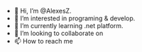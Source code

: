 - 👋 Hi, I’m @AlexesZ.
- 👀 I’m interested in programing & develop.
- 🌱 I’m currently learning .net platform.
- 💞️ I’m looking to collaborate on <no answered>
- 📫 How to reach me <no answered>

<!---
AlexesZ/AlexesZ is a ✨ special ✨ repository because its `README.md` (this file) appears on your GitHub profile.
You can click the Preview link to take a look at your changes.
--->
